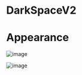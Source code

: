 # DarkSpaceV2

# Appearance

![image](https://github.com/0leksandrBondar/DarkSpaceV2/assets/104301715/42e83084-bace-4f33-ad6c-8aaf27def979)

![image](https://github.com/0leksandrBondar/DarkSpaceV2/assets/104301715/1e9e38fa-a7f2-48ef-ae93-dc9becd8db8c)


